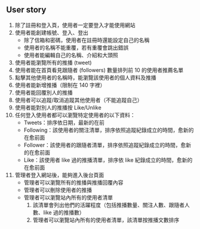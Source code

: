 ## User story

1. 除了註冊和登入頁，使用者一定要登入才能使用網站
2. 使用者能創建帳號、登入、登出
    - 除了信箱和密碼，使用者在註冊時還能設定自己的名稱
    - 使用者的名稱不能重覆，若有重覆會跳出錯誤
    - 使用者能編輯自己的名稱、介紹和大頭照
3. 使用者能瀏覽所有的推播 (tweet)
4. 使用者能在首頁看見跟隨者 (followers) 數量排列前 10 的使用者推薦名單
5. 點擊其他使用者的名稱時，能瀏覽該使用者的個人資料及推播
6. 使用者能新增推播（限制在 140 字裡）
7. 使用者能回覆別人的推播
8. 使用者可以追蹤/取消追蹤其他使用者（不能追蹤自己）
9. 使用者能對別人的推播按 Like/Unlike
10. 任何登入使用者都可以瀏覽特定使用者的以下資料：
    - Tweets：排序依日期，最新的在前
    - Following：該使用者的關注清單，排序依照追蹤紀錄成立的時間，愈新的在愈前面
    - Follower：該使用者的跟隨者清單，排序依照追蹤紀錄成立的時間，愈新的在愈前面
    - Like：該使用者 like 過的推播清單，排序依 like 紀錄成立的時間，愈新的在愈前面
11. 管理者登入網站後，能夠進入後台頁面
    - 管理者可以瀏覽所有的推播與推播回覆內容
    - 管理者可以刪除使用者的推播
    - 管理者可以瀏覽站內所有的使用者清單
        1. 該清單會列出他們的活躍程度（包括推播數量、關注人數、跟隨者人數、like 過的推播數）
        2. 管理者可以瀏覽站內所有的使用者清單，該清單按推播文數排序
